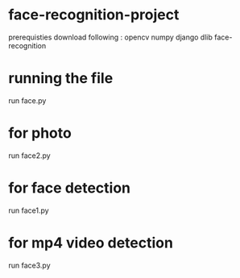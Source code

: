 # face-recognition-project
prerequisties download following :
opencv
numpy
django
dlib
face-recognition
# running the file
run face.py 
# for photo
run face2.py
# for face detection 
run face1.py
# for mp4 video detection 
run face3.py
